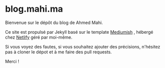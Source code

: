 # blog.mahi.ma

Bienvenue sur le dépôt du blog de Ahmed Mahi.

Ce site est propulsé par Jekyll basé sur le template [Mediumish](https://github.com/wowthemesnet/mediumish-theme-jekyll) , hébergé chez  [Netlify](https://www.netlify.com/) géré par moi-même. 

Si vous voyez des fautes, si vous souhaitez ajouter des précisions, n'hésitez pas à cloner le dépot et à me faire des pull requests.

Merci !
